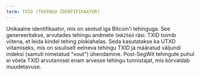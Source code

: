 ```yaml
---
term: TXID (TEHINGU IDENTIFIKAATOR)
---
```


Unikaalne identifikaator, mis on seotud iga Bitcoin'i tehinguga. See genereeritakse, arvutades tehingu andmete `SHA256d` räsi. TXID toimib viitena, et leida kindel tehing plokiahelas. Seda kasutatakse ka UTXO viitamiseks, mis on sisuliselt eelneva tehingu TXID ja määratud väljundi indeksi (samuti nimetatud "vout") ühendamine. Post-SegWit tehingute puhul ei võeta TXID arvutamisel enam arvesse tehingu tunnistajat, mis kõrvaldab muudetavuse.